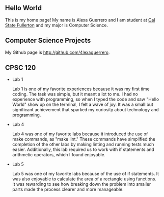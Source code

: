 ## Hello World

This is my home page! My name is Alexa Guerrero and I am  student at [Cal State Fullerton](http://www.fullerton.edu/) and my major is Computer Science.

## Computer Science Projects 

My Github page is http://github.com/4lexaguerrero. 

## CPSC 120

* Lab 1

    Lab 1 is one of my favorite experiences because it was my first time coding. 
    The task was simple, but it meant a lot to me. I had no experience with programming, 
    so when I typed the code and saw "Hello World" show up on the terminal, I felt 
    a wave of joy. It was a small but significant achievement that sparked my curiosity 
    about technology and programming.

* Lab 4

    Lab 4 was one of my favorite labs because it introduced the use of make commands, 
    as "make lint." These commands have simplified the completion of the other 
    labs by making linting and running tests much easier. Additionally, this lab required 
    us to work with if statements and arithmetic operators, which I found enjoyable.

* Lab 5

    Lab 5 was one of my favorite labs because of the use of if statements. 
    It was also enjoyable to calculate the area of a rectangle using functions. 
    It was rewarding to see how breaking down the problem into smaller parts made 
    the process clearer and more manageable.


